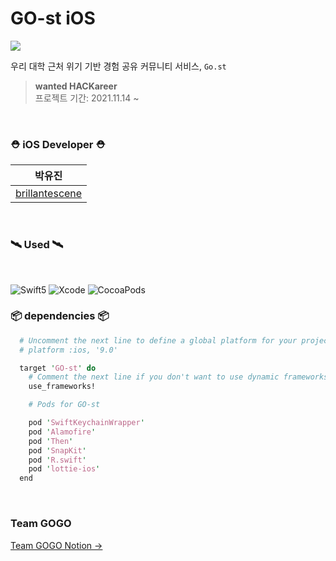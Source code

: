 # GO-st iOS

<img src="https://user-images.githubusercontent.com/45596615/142570739-42d0fbf4-59c1-4fc3-ae49-32681b0ccce6.png">

<br>

우리 대학 근처 위기 기반 경험 공유 커뮤니티 서비스, `Go.st`

> <strong>wanted HACKareer</strong><br>
> 프로젝트 기간: 2021.11.14 ~

<br>

### <strong> ⛑ iOS Developer ⛑ </strong>

| 박유진  
| :-----------------------------------------------: |
| [brillantescene](https://github.com/brillantescene) |

<br>

### <strong>🛰 Used 🛰</strong>

<br>
<p>
<img alt="Swift5" src="https://img.shields.io/badge/Swift5-F05138.svg?style=for-the-badge&logo=Swift&logoColor=white"/>
<img alt="Xcode" src="https://img.shields.io/badge/Xcode-147EFB.svg?style=for-the-badge&logo=Xcode&logoColor=white"/>
<img alt="CocoaPods" src="https://img.shields.io/badge/CocoaPods-EE3322.svg?style=for-the-badge&logo=CocoaPods&logoColor=white"/><br>
</p>
  
### <strong>📦 dependencies 📦</strong>

```perl
  # Uncomment the next line to define a global platform for your project
  # platform :ios, '9.0'

  target 'GO-st' do
    # Comment the next line if you don't want to use dynamic frameworks
    use_frameworks!

    # Pods for GO-st

    pod 'SwiftKeychainWrapper'
    pod 'Alamofire'
    pod 'Then'
    pod 'SnapKit'
    pod 'R.swift'
    pod 'lottie-ios'
  end
```

<br>

### <strong>Team GOGO</strong>

[Team GOGO Notion → ](https://cherryontop.notion.site/GO-st-c5cb6b53741049a287bcdc0cf002e2a4)
